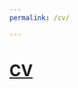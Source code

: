 ```yaml
---
permalink: /cv/

---
```


# [CV](https://drive.google.com/file/d/11bOXrkj1a0YyqF_fdV0-3ekzB3LTXP6K/view?usp=sharing)
